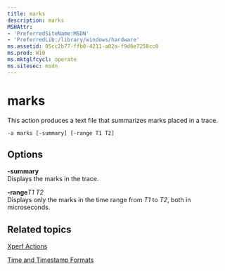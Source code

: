 ```yaml
---
title: marks
description: marks
MSHAttr:
- 'PreferredSiteName:MSDN'
- 'PreferredLib:/library/windows/hardware'
ms.assetid: 05cc2b77-ffb0-4211-a02a-f9d6e7258cc0
ms.prod: W10
ms.mktglfcycl: operate
ms.sitesec: msdn
---
```


# marks


This action produces a text file that summarizes marks placed in a trace.

``` syntax
-a marks [-summary] [-range T1 T2]
```

## Options


<a href="" id="-summary"></a>**-summary**  
Displays the marks in the trace.

<a href="" id="-ranget1-t2"></a>**-range***T1 T2*  
Displays only the marks in the time range from *T1* to *T2*, both in microseconds.

## Related topics


[Xperf Actions](xperf-actions.md)

[Time and Timestamp Formats](time-and-timestamp-formats.md)

 

 







